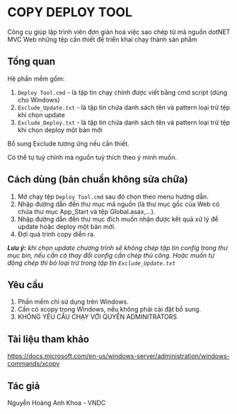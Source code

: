 # COPY DEPLOY TOOL
Công cụ giúp lập trình viên đơn giản hoá việc sao chép từ mã nguồn dotNET MVC Web những tệp cần thiết để triển khai chạy thành sản phẩm

## Tổng quan
Hệ phần mềm gồm:
1. `Deploy Tool.cmd` - là tập tin chạy chính được viết bằng cmd script (dùng cho Windows)
2. `Exclude_Update.txt` - là tập tin chứa danh sách tên và pattern loại trừ tệp khi chọn update
3. `Exclude_Deploy.txt` - là tập tin chứa danh sách tên và pattern loại trừ tệp khi chọn deploy một bản mới

Bổ sung Exclude tương ứng nếu cần thiết.

Có thể tự tuỳ chỉnh mà nguồn tuỳ thích theo ý mình muốn.

## Cách dùng (bản chuẩn không sửa chữa)
1. Mở chạy tệp `Deploy Tool.cmd` sau đó chọn theo menu hướng dẫn.
2. Nhập đường dẫn đến thư mục mã nguồn (là thư mục gốc của Web có chứa thư mục App_Start và tệp Global.asax,...).
3. Nhập đường dẫn đến thư mục đích muốn nhận được kết quả xử lý để update hoặc deploy một bản mới.
4. Đợi quá trình copy diễn ra.

*__Lưu ý:__ khi chọn update chương trình sẽ không chép tập tin config trong thư mục bin, nếu cần có thay đổi config cần chép thủ công. Hoặc muốn tự động chép thì bỏ loại trừ trong tập tin `Exclude_Update.txt`*

## Yêu cầu
1. Phần mềm chỉ sử dụng trên Windows.
2. Cần có xcopy trong Windows, nếu không phải cài đặt bổ sung.
3. KHÔNG YÊU CẦU CHẠY VỚI QUYỀN ADMINITRATORS

## Tài liệu tham khảo
https://docs.microsoft.com/en-us/windows-server/administration/windows-commands/xcopy

## Tác giả
Nguyễn Hoàng Anh Khoa - VNDC
